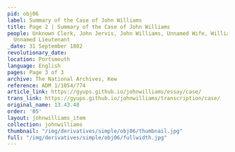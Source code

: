 ```yaml
---
pid: obj06
label: Summary of the Case of John Williams
title: Page 2 | Summary of the Case of John Williams
people: Unknown Clerk, John Jervis, John Williams, Unnamed Wife, William Allen Proby,
  Unnamed Lieutenant
_date: 31 September 1802
revolutionary_date:
location: Portsmouth
language: English
pages: Page 3 of 3
archive: The National Archives, Kew
reference: ADM 1/1054/774
article_link: https://gyups.github.io/johnwilliams/essay/case/
trans_link: https://gyups.github.io/johnwilliams/transcription/case/
original_name: 13.43.48
order: '05'
layout: johnwilliams_item
collection: johnwilliams
thumbnail: "/img/derivatives/simple/obj06/thumbnail.jpg"
full: "/img/derivatives/simple/obj06/fullwidth.jpg"
---
```


